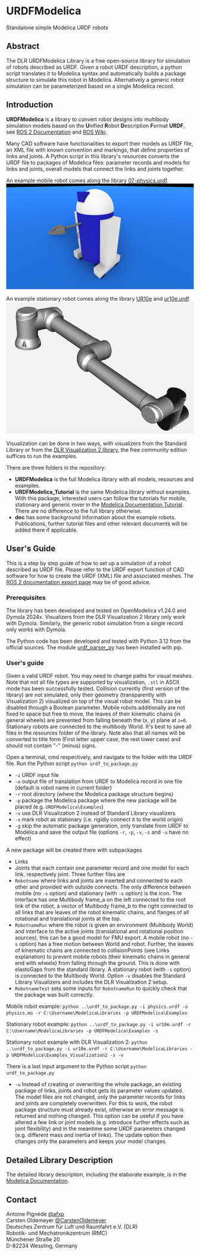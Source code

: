 # URDFModelica
Standalone simple Modelica URDF robots

## Abstract
The DLR URDFModelica Library is a free open-source library for simulation of robots described as URDF. Given a robot URDF description, a python script translates it to Modelica syntax and automatically builds a package structure to simulate this robot in Modelica. Alternatively a generic robot simulation can be parameterized based on a single Modelica record.

## Introduction
**URDFModelica** is a library to convert robot designs into multibody simulation models based on the **U**nified **R**obot **D**escription **F**ormat **URDF**, see [ROS 2 Documentation](http://docs.ros.org/en/jazzy/Tutorials/Intermediate/URDF/URDF-Main.html) and [ROS Wiki](https://wiki.ros.org/urdf).

Many CAD software have functionalities to export their models as URDF file, an XML file with known convention and markings, that define properties of links and joints. A Python script in this library's resources converts the URDF file to packages of Modelica files: parameter records and models for links and joints, overall models that connect the links and joints together.

An example mobile robot comes along the library [07-physics.urdf](https://github.com/ros/urdf_tutorial/blob/ros2/urdf/07-physics.urdf). ![Screenshot of the mobile example in the visualization2 version](https://github.com/DLR-RM/urdfmodelica/blob/main/URDFModelica/Resources/physics/PhysicsTest_Dymola_Visualization.png)

An example stationary robot comes along the library [UR10e](https://www.universal-robots.com/products/ur10e/) and [ur10e.urdf](https://github.com/Daniella1/urdf_files_dataset/blob/main/urdf_files/ros-industrial/xacro_generated/universal_robots/ur_description/urdf/ur10e.urdf). ![Screenshot of the stationary example in the visualization2 version](https://github.com/DLR-RM/urdfmodelica/blob/main/URDFModelica/Resources/ur10e/Ur10e_robotTest_OpenModelica_Animation.PNG)

Visualization can be done in two ways, with visualizers from the Standard Library or from the [DLR Visualization 2 library](https://www.sr-scil.de/simulationsbibliotheken/kommerziell-verfuegbar/visualization/), the free community edition suffices to run the examples.

There are three folders in the repository:

- **URDFModelica** is the full Modelica library with all models, resources and examples.
- **URDFModelica_Tutorial** is the same Modelica library without examples. With this package, interested users can follow the tutorials for mobile, stationary and generic rover in the [Modelica Documentation Tutorial](https://github.com/DLR-RM/urdfmodelica/tree/main/URDFModelica_Tutorial/Documentation). There are no difference to the full library otherwise.
- **doc** has some background information about the example robots. Publications, further tutorial files and other relevant documents will be added there if applicable.

## User's Guide
This is a step by step guide of how to set up a simulation of a robot described as URDF file. Please refer to the URDF export function of CAD software for how to create the URDF (XML) file and associated meshes. The [ROS 2 documentation export page](http://docs.ros.org/en/jazzy/Tutorials/Intermediate/URDF/Exporting-an-URDF-File.html) may be of good advice.

### Prerequisites
The library has been developed and tested on OpenModelica v1.24.0 and Dymola 2024x. Visualizers from the DLR Visualization 2 library only work with Dymola. Similarly, the generic robot simulation from a single record only works with Dymola.

The Python code has been developed and tested with Python 3.12 from the official sources. The module [urdf_parser_py](https://github.com/ros/urdf_parser_py) has been installed with pip.

### User's guide
Given a valid URDF robot. You may need to change paths for visual meshes. Note that not all file types are supported by visualization, `.stl` in ASCII mode has been successfully tested. Collision currently (first version of the library) are not simulated, only their geometry (transparently with Visualization 2) visualized on top of the visual robot model. This can be disabled through a Boolean parameter. Mobile robots additionally are not fixed to space but free to move, the leaves of their kinematic chains (in general wheels) are prevented from falling beneath the (x, y) plane at `z=0`. Stationary robots are connected to the multibody World. It's best to save all files in the resources folder of the library. Note also that all names will be converted to title form (First letter upper case, the rest lower case) and should not contain \"-\" (minus) signs.

Open a terminal, cmd respectively, and navigate to the folder with the URDF file. Run the Python script `python urdf_to_package.py`
- `-i` URDF input file
- `-o` output file of translation from URDF to Modelica record in one file (default is robot name in current folder)
- `-r` root directory (where the Modelica package structure begins)
- `-p` package the Modelica package where the new package will be placed (e.g. `URDFModelica\Examples`)
- `-v` use DLR Visualization 2 instead of Standard Library visualizers
- `-s` mark robot as stationary (i.e. rigidly connect it to the world origin)
- `-g` skip the automatic package generation, only translate from URDF to Modelica and save the output file (options `-r`, `-p`, `-v`, `-s` and `-u` have no effect)

A new package will be created there with subpackages
- Links
- Joints
that each contain one parameter record and one model for each link, respectively joint. Three further files are
- `Robotname` where links and joints are inserted and connected to each other and provided with outside connects. The only difference between mobile (no `-s` option) and stationary (with `-s` option) is the icon. The interface has one Multibody frame_a on the left connected to the root link of the robot, a vector of Multibody frame_b to the right connected to all links that are leaves of the robot kinematic chains, and flanges of all rotational and translational joints at the top.
- `RobotnameRun` where the robot is given an environment (Multibody World) and interface to the active joints (translational and rotational position sources), this can be a good model for FMU export. A mobile robot (no `-s` option) has a free motion between World and robot. Further, the leaves of kinematic chains are connected to collisionPoints (see Links explanation) to prevent mobile robots (their kinematic chains in general end with wheels) from falling through the ground. This is done with elastoGaps from the standard library. A stationary robot (with `-s` option) is connected to the Multibody World. Option `-v` disables the Standard Library Visualizers and includes the DLR Visualization 2 setup.
- `RobotnameTest` sets some inputs for `RobotnameRun` to quickly check that the package was built correctly.

Mobile robot example: `python ..\urdf_to_package.py -i physics.urdf -o physics.mo -r C:\Username\ModelicaLibraries -p URDFModelica\Examples`

Stationary robot example: `python ..\urdf_to_package.py -i ur10e.urdf -r C:\Username\ModelicaLibraries -p URDFModelica\Examples -s`

Stationary robot example with DLR Visualization 2: `python ..\urdf_to_package.py -i ur10e.urdf -r C:\Username\ModelicaLibraries -p URDFModelica\Examples_Visualization2 -s -v`

There is a last input argument to the Python script `python urdf_to_package.py`
- `-u` Instead of creating or overwriting the whole package, an existing package of links, joints and robot gets its parameter values updated. The model files are not changed, only the parameter records for links and joints are completely overwritten. For this to work, the robot package structure must already exist, otherwise an error message is returned and nothing changed. This option can be useful if you have altered a few link or joint models (e.g. introduce further effects such as joint flexibility) and in the meantime some URDF parameters changed (e.g. different mass and inertia of links). The update option then changes only the parameters and keeps your model changes.

## Detailed Library Description
The detailed library description, including the elaborate example, is in the [Modelica Documentation](https://github.com/DLR-RM/urdfmodelica/tree/main/URDFModelica/Documentation).

## Contact
Antoine Pignède [@afxp](https://github.com/afxp)<br>
Carsten Oldemeyer [@CarstenOldemeyer](https://github.com/CarstenOldemeyer)<br>
Deutsches Zentrum f&uuml;r Luft und Raumfahrt e.V. (DLR)<br>
Robotik- und Mechatronikzentrum (RMC)<br>
M&uuml;nchener Stra&szlig;e 20<br>
D-82234 Wessling, Germany<br>
